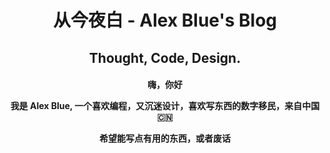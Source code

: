<h1 align="center">
  从今夜白 - Alex Blue's Blog  
</h1>

<h2 align="center">
  Thought, Code, Design. 
</h2>

<h4 align="center">
嗨，你好

我是 Alex Blue, 一个喜欢编程，又沉迷设计，喜欢写东西的数字移民，来自中国 🇨🇳

**希望能写点有用的东西，或者废话**
</h4>



